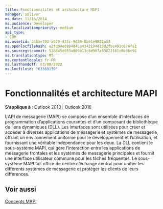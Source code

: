```yaml
---
title: Fonctionnalités et architecture MAPI
manager: soliver
ms.date: 11/16/2014
ms.audience: Developer
ms.localizationpriority: medium
api_type:
- COM
ms.assetid: 34bae703-a979-437c-9d86-8b91e9822a54
ms.openlocfilehash: e2fd04ed89484504342194d19d2fbc491c676fa2
ms.sourcegitcommit: 518845d053a009b11c8d907a33822161c0b6bc96
ms.translationtype: MT
ms.contentlocale: fr-FR
ms.lasthandoff: 03/08/2022
ms.locfileid: "63369139"
---
```

# <a name="mapi-features-and-architecture"></a>Fonctionnalités et architecture MAPI

  
  
**S’applique à** : Outlook 2013 | Outlook 2016 
  
L’API de messagerie (MAPI) se compose d’un ensemble d’interfaces de programmation d’applications courantes et d’un composant de bibliothèque de liens dynamiques (DLL). Les interfaces sont utilisées pour créer et accéder à diverses applications de messagerie et systèmes de messagerie, offrant un environnement uniforme pour le développement et l’utilisation, et fournissant une véritable indépendance pour les deux. La DLL contient le sous-système MAPI, qui gère l’interaction entre les applications de messagerie frontales et les systèmes de messagerie principales et fournit une interface utilisateur commune pour les tâches fréquentes. Le sous-système MAPI fait office de centre d’échange central pour unifier les différents systèmes de messagerie et protéger les clients de leurs différences.
  
## <a name="see-also"></a>Voir aussi



[Concepts MAPI](mapi-concepts.md)

